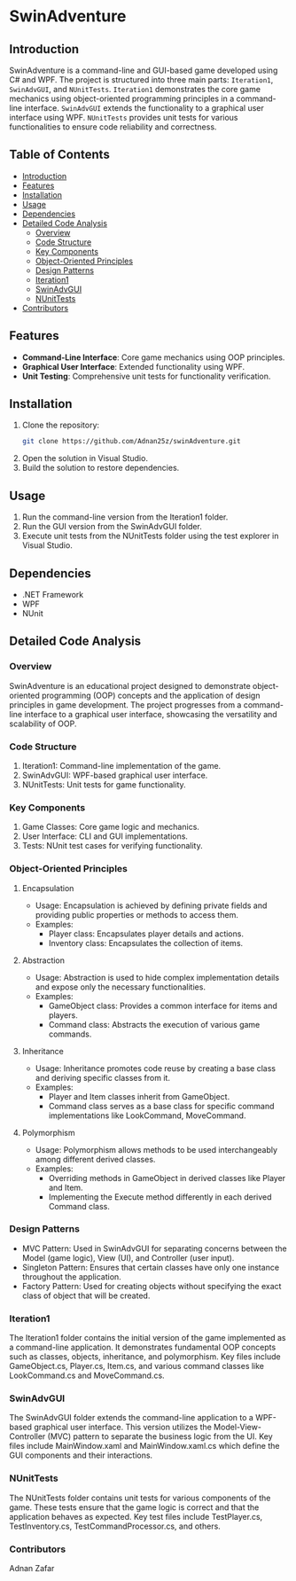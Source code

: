 # SwinAdventure

## Introduction
SwinAdventure is a command-line and GUI-based game developed using C# and WPF. The project is structured into three main parts: `Iteration1`, `SwinAdvGUI`, and `NUnitTests`. `Iteration1` demonstrates the core game mechanics using object-oriented programming principles in a command-line interface. `SwinAdvGUI` extends the functionality to a graphical user interface using WPF. `NUnitTests` provides unit tests for various functionalities to ensure code reliability and correctness.

## Table of Contents
- [Introduction](#introduction)
- [Features](#features)
- [Installation](#installation)
- [Usage](#usage)
- [Dependencies](#dependencies)
- [Detailed Code Analysis](#detailed-code-analysis)
  - [Overview](#overview)
  - [Code Structure](#code-structure)
  - [Key Components](#key-components)
  - [Object-Oriented Principles](#object-oriented-principles)
  - [Design Patterns](#design-patterns)
  - [Iteration1](#iteration1)
  - [SwinAdvGUI](#swinadvGUI)
  - [NUnitTests](#nunitTests)
- [Contributors](#contributors)

## Features
- **Command-Line Interface**: Core game mechanics using OOP principles.
- **Graphical User Interface**: Extended functionality using WPF.
- **Unit Testing**: Comprehensive unit tests for functionality verification.

## Installation
1. Clone the repository:
   ```bash
   git clone https://github.com/Adnan25z/swinAdventure.git
2. Open the solution in Visual Studio.
3. Build the solution to restore dependencies.

## Usage
1. Run the command-line version from the Iteration1 folder.
2. Run the GUI version from the SwinAdvGUI folder.
3. Execute unit tests from the NUnitTests folder using the test explorer in Visual Studio.

## Dependencies
- .NET Framework
- WPF
- NUnit

## Detailed Code Analysis
### Overview
SwinAdventure is an educational project designed to demonstrate object-oriented programming (OOP) concepts and the application of design principles in game development. The project progresses from a command-line interface to a graphical user interface, showcasing the versatility and scalability of OOP.

### Code Structure
1. Iteration1: Command-line implementation of the game.
2. SwinAdvGUI: WPF-based graphical user interface.
3. NUnitTests: Unit tests for game functionality.

### Key Components
1. Game Classes: Core game logic and mechanics.
2. User Interface: CLI and GUI implementations.
3. Tests: NUnit test cases for verifying functionality.

### Object-Oriented Principles
1. Encapsulation
   - Usage: Encapsulation is achieved by defining private fields and providing public properties or methods to access them.
   - Examples:
     - Player class: Encapsulates player details and actions.
     - Inventory class: Encapsulates the collection of items.

2. Abstraction
   - Usage: Abstraction is used to hide complex implementation details and expose only the necessary functionalities.
   - Examples:
     - GameObject class: Provides a common interface for items and players.
     - Command class: Abstracts the execution of various game commands.

3. Inheritance
   - Usage: Inheritance promotes code reuse by creating a base class and deriving specific classes from it.
   - Examples:
     - Player and Item classes inherit from GameObject.
     - Command class serves as a base class for specific command implementations like LookCommand, MoveCommand.

4. Polymorphism
   - Usage: Polymorphism allows methods to be used interchangeably among different derived classes.
   - Examples:
     - Overriding methods in GameObject in derived classes like Player and Item.
     - Implementing the Execute method differently in each derived Command class.
       
### Design Patterns
- MVC Pattern: Used in SwinAdvGUI for separating concerns between the Model (game logic), View (UI), and Controller (user input).
- Singleton Pattern: Ensures that certain classes have only one instance throughout the application.
- Factory Pattern: Used for creating objects without specifying the exact class of object that will be created.

### Iteration1
The Iteration1 folder contains the initial version of the game implemented as a command-line application. It demonstrates fundamental OOP concepts such as classes, objects, inheritance, and polymorphism. Key files include GameObject.cs, Player.cs, Item.cs, and various command classes like LookCommand.cs and MoveCommand.cs.

### SwinAdvGUI
The SwinAdvGUI folder extends the command-line application to a WPF-based graphical user interface. This version utilizes the Model-View-Controller (MVC) pattern to separate the business logic from the UI. Key files include MainWindow.xaml and MainWindow.xaml.cs which define the GUI components and their interactions.

### NUnitTests
The NUnitTests folder contains unit tests for various components of the game. These tests ensure that the game logic is correct and that the application behaves as expected. Key test files include TestPlayer.cs, TestInventory.cs, TestCommandProcessor.cs, and others.

### Contributors
Adnan Zafar

